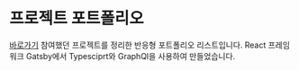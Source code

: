 # 프로젝트 포트폴리오

[바로가기](http://www.naver.com/)
참여했던 프로젝트를 정리한 반응형 포트폴리오 리스트입니다.
React 프레임워크 Gatsby에서 Typesciprt와 GraphQl을 사용하여 만들었습니다.

